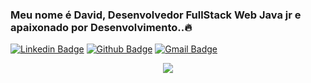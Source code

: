 ### Meu nome é David, Desenvolvedor FullStack Web Java jr e apaixonado por Desenvolvimento..:fire:
 [![Linkedin Badge](https://img.shields.io/badge/-LinkedIn-blue?style=flat-square&logo=Linkedin&logoColor=white&link=https://www.linkedin.com/in/david-sales-37/)](https://www.linkedin.com/in/david-sales-37)
[![Github Badge](https://img.shields.io/badge/-Github-000?style=flat-square&logo=Github&logoColor=white&link=https://github.com/davidsalesdev)](https://github.com/davidsalesdev)
[![Gmail Badge](https://img.shields.io/badge/-Gmail-c14438?style=flat-square&logo=Gmail&logoColor=white&link=mailto:b4rbab4rba@gmail.com)](mailto:b4rbab4rba@gmail.com)
<p align="center">
  <img src="https://media1.giphy.com/media/USV0ym3bVWQJJmNu3N/giphy.gif"/>
  </p>
  
<!--
**davidsalesdev/davidsalesdev** is a ✨ _special_ ✨ repository because its `README.md` (this file) appears on your GitHub profile.

Here are some ideas to get you started:

    

- 🔭 I’m currently working on ...
- 🌱 I’m currently learning ...
- 👯 I’m looking to collaborate on ...
- 🤔 I’m looking for help with ...
- 💬 Ask me about ...
- 📫 How to reach me: ...
- 😄 Pronouns: ...
- ⚡ Fun fact: ...
-->
